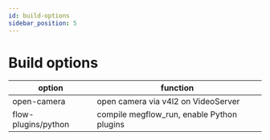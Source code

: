 ```yaml
---
id: build-options
sidebar_position: 5
---
```


# Build options

| option | function |
| --------- | ----------- |
| open-camera                | open camera via v4l2 on VideoServer               |
| flow-plugins/python | compile megflow_run, enable Python plugins |
